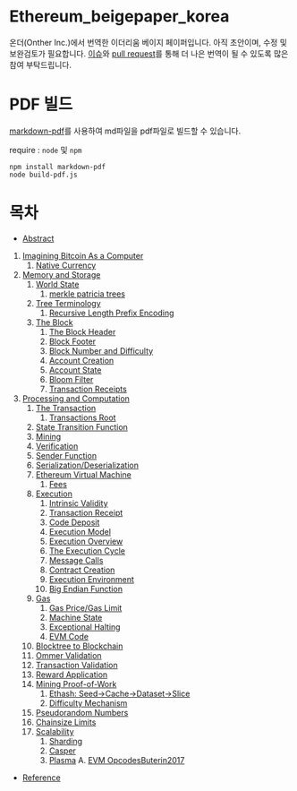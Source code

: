 # Ethereum_beigepaper_korea
온더(Onther Inc.)에서 번역한 이더리움 베이지 페이퍼입니다.
아직 초안이며, 수정 및 보완검토가 필요합니다. [이슈](https://github.com/Onther-Tech/ethereum-beigepaper-korea/issues)와 [pull request](https://github.com/Onther-Tech/ethereum-beigepaper-korea/pulls)를 통해 더 나은 번역이 될 수 있도록 많은 참여 부탁드립니다.


# PDF 빌드

[markdown-pdf](https://github.com/alanshaw/markdown-pdf)를 사용하여 md파일을 pdf파일로 빌드할 수 있습니다.  

require : `node` 및 `npm` 

```
npm install markdown-pdf
node build-pdf.js
```



# 목차
* [Abstract](https://github.com/Onther-Tech/ethereum-beigepaper-korea/blob/master/abstract.md)

1. [Imagining Bitcoin As a Computer](https://github.com/Onther-Tech/ethereum-beigepaper-korea/blob/master/1_Imaginig_Bitcoin_As_a_Computer.md)
   1. [Native Currency](https://github.com/Onther-Tech/ethereum-beigepaper-korea/blob/master/1_Imaginig_Bitcoin_As_a_Computer.md)
2. [Memory and Storage](https://github.com/Onther-Tech/ethereum-beigepaper-korea/blob/master/2_Memory_and_Storage.md)
   1. [World State](https://github.com/Onther-Tech/ethereum-beigepaper-korea/blob/master/2_Memory_and_Storage.md)
      1. [merkle patricia trees](https://github.com/Onther-Tech/ethereum-beigepaper-korea/blob/master/2_Memory_and_Storage.md)
   2. [Tree Terminology](https://github.com/Onther-Tech/ethereum-beigepaper-korea/blob/master/2_Memory_and_Storage.md)
      1. [Recursive Length Prefix Encoding](https://github.com/Onther-Tech/ethereum-beigepaper-korea/blob/master/2_Memory_and_Storage.md)
   3. [The Block](https://github.com/Onther-Tech/ethereum-beigepaper-korea/blob/master/2_Memory_and_Storage.md)
      1. [The Block Header](https://github.com/Onther-Tech/ethereum-beigepaper-korea/blob/master/2_Memory_and_Storage.md)
      2. [Block Footer](https://github.com/Onther-Tech/ethereum-beigepaper-korea/blob/master/2_Memory_and_Storage.md)
      3. [Block Number and Difficulty](https://github.com/Onther-Tech/ethereum-beigepaper-korea/blob/master/2_Memory_and_Storage.md)
      4. [Account Creation](https://github.com/Onther-Tech/ethereum-beigepaper-korea/blob/master/2_Memory_and_Storage.md)
      5. [Account State](https://github.com/Onther-Tech/ethereum-beigepaper-korea/blob/master/2_Memory_and_Storage.md)
      6. [Bloom Filter](https://github.com/Onther-Tech/ethereum-beigepaper-korea/blob/master/2_Memory_and_Storage.md)
      7. [Transaction Receipts](https://github.com/Onther-Tech/ethereum-beigepaper-korea/blob/master/2_Memory_and_Storage.md)
3. [Processing and Computation](https://github.com/Onther-Tech/ethereum-beigepaper-korea/blob/master/3_Processing_and_Computation.md)
   1. [The Transaction](https://github.com/Onther-Tech/ethereum-beigepaper-korea/blob/master/3_Processing_and_Computation.md)
      1. [Transactions Root](https://github.com/Onther-Tech/ethereum-beigepaper-korea/blob/master/3_Processing_and_Computation.md)
   2. [State Transition Function](https://github.com/Onther-Tech/ethereum-beigepaper-korea/blob/master/3_Processing_and_Computation.md)
   3. [Mining](https://github.com/Onther-Tech/ethereum-beigepaper-korea/blob/master/3_Processing_and_Computation.md)
   4. [Verification](https://github.com/Onther-Tech/ethereum-beigepaper-korea/blob/master/3_Processing_and_Computation.md)
   5. [Sender Function](https://github.com/Onther-Tech/ethereum-beigepaper-korea/blob/master/3_Processing_and_Computation.md)
   6. [Serialization/Deserialization](https://github.com/Onther-Tech/ethereum-beigepaper-korea/blob/master/3_Processing_and_Computation.md)
   7. [Ethereum Virtual Machine](https://github.com/Onther-Tech/ethereum-beigepaper-korea/blob/master/3_Processing_and_Computation.md)
      1. [Fees](https://github.com/Onther-Tech/ethereum-beigepaper-korea/blob/master/3_Processing_and_Computation.md)
   8. [Execution](https://github.com/Onther-Tech/ethereum-beigepaper-korea/blob/master/3_Processing_and_Computation.md)
      1. [Intrinsic Validity](https://github.com/Onther-Tech/ethereum-beigepaper-korea/blob/master/3_Processing_and_Computation.md)
      2. [Transaction Receipt](https://github.com/Onther-Tech/ethereum-beigepaper-korea/blob/master/3_Processing_and_Computation.md)
      3. [Code Deposit](https://github.com/Onther-Tech/ethereum-beigepaper-korea/blob/master/3_Processing_and_Computation.md)
      4. [Execution Model](https://github.com/Onther-Tech/ethereum-beigepaper-korea/blob/master/3_Processing_and_Computation.md)
      5. [Execution Overview](https://github.com/Onther-Tech/ethereum-beigepaper-korea/blob/master/3_Processing_and_Computation.md)
      6. [The Execution Cycle](https://github.com/Onther-Tech/ethereum-beigepaper-korea/blob/master/3_Processing_and_Computation.md)
      7. [Message Calls](https://github.com/Onther-Tech/ethereum-beigepaper-korea/blob/master/3_Processing_and_Computation.md)
      8. [Contract Creation](https://github.com/Onther-Tech/ethereum-beigepaper-korea/blob/master/3_Processing_and_Computation.md)
      9. [Execution Environment](https://github.com/Onther-Tech/ethereum-beigepaper-korea/blob/master/3_Processing_and_Computation.md)
      10. [Big Endian Function](https://github.com/Onther-Tech/ethereum-beigepaper-korea/blob/master/3_Processing_and_Computation.md)
   9. [Gas](https://github.com/Onther-Tech/ethereum-beigepaper-korea/blob/master/3_Processing_and_Computation.md)
      1. [Gas Price/Gas Limit](https://github.com/Onther-Tech/ethereum-beigepaper-korea/blob/master/3_Processing_and_Computation.md)
      2. [Machine State](https://github.com/Onther-Tech/ethereum-beigepaper-korea/blob/master/3_Processing_and_Computation.md)
      3. [Exceptional Halting](https://github.com/Onther-Tech/ethereum-beigepaper-korea/blob/master/3_Processing_and_Computation.md)
      4. [EVM Code](https://github.com/Onther-Tech/ethereum-beigepaper-korea/blob/master/3_Processing_and_Computation.md)
   10. [Blocktree to Blockchain](https://github.com/Onther-Tech/ethereum-beigepaper-korea/blob/master/3_Processing_and_Computation.md)
   11. [Ommer Validation](https://github.com/Onther-Tech/ethereum-beigepaper-korea/blob/master/3_Processing_and_Computation.md)
   12. [Transaction Validation](https://github.com/Onther-Tech/ethereum-beigepaper-korea/blob/master/3_Processing_and_Computation.md)
   13. [Reward Application](https://github.com/Onther-Tech/ethereum-beigepaper-korea/blob/master/3_Processing_and_Computation.md)
   14. [Mining Proof-of-Work](https://github.com/Onther-Tech/ethereum-beigepaper-korea/blob/master/3_Processing_and_Computation.md)
       1. [Ethash: Seed->Cache->Dataset->Slice](https://github.com/Onther-Tech/ethereum-beigepaper-korea/blob/master/3_Processing_and_Computation.md)
       2. [Difficulty Mechanism](https://github.com/Onther-Tech/ethereum-beigepaper-korea/blob/master/3_Processing_and_Computation.md)
   15. [Pseudorandom Numbers](https://github.com/Onther-Tech/ethereum-beigepaper-korea/blob/master/3_Processing_and_Computation.md)
   16. [Chainsize Limits](https://github.com/Onther-Tech/ethereum-beigepaper-korea/blob/master/3_Processing_and_Computation.md)
   17. [Scalability](https://github.com/Onther-Tech/ethereum-beigepaper-korea/blob/master/3_Processing_and_Computation.md)
       1. [Sharding](https://github.com/Onther-Tech/ethereum-beigepaper-korea/blob/master/3_Processing_and_Computation.md)
       2. [Casper](https://github.com/Onther-Tech/ethereum-beigepaper-korea/blob/master/3_Processing_and_Computation.md)
       3. [Plasma](https://github.com/Onther-Tech/ethereum-beigepaper-korea/blob/master/3_Processing_and_Computation.md)
A. [EVM OpcodesButerin2017](https://github.com/Onther-Tech/ethereum-beigepaper-korea/blob/master/.md)

* [Reference](https://github.com/Onther-Tech/ethereum-beigepaper-korea/blob/master/Reference)
